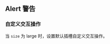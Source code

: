 <div class="demo-header">
<p class="overviewicon">
  <span class="wapi-ui-alert"/>
</p>

## Alert 警告

<nova-uxlink widget-name="Alert"></nova-uxlink>
</div>

### 自定义交互操作

当 `size` 为 large 时，设置默认插槽自定义交互操作。

<nova-demo-view link="alert/slot-default.vue"></nova-demo-view>

<br>

